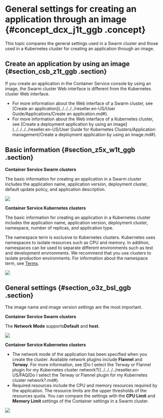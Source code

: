 # General settings for creating an application through an image {#concept_dcx_j1t_ggb .concept}

This topic compares the general settings used in a Swarm cluster and those used in a Kubernetes cluster for creating an application through an image.

## Create an application by using an image {#section_csb_z1t_ggb .section}

If you create an application in the Container Service console by using an image, the Swarm cluster Web interface is different from the Kubernetes cluster Web interface.

-   For more information about the Web interface of a Swarm cluster, see [Create an application](../../../../reseller.en-US/User Guide/Applications/Create an application.md#).
-   For more information about the Web interface of a Kubernetes cluster, see [Create a deployment application by using an image](../../../../reseller.en-US/User Guide for Kubernetes Clusters/Application management/Create a deployment application by using an image.md#).

## Basic information {#section_z5x_w1t_ggb .section}

**Container Service Swarm clusters**

The basic information for creating an application in a Swarm cluster includes the application name, application version, deployment cluster, default update policy, and application description.

![](http://static-aliyun-doc.oss-cn-hangzhou.aliyuncs.com/assets/img/83224/156750803935310_en-US.png)

**Container Service Kubernetes clusters**

The basic information for creating an application in a Kubernetes cluster includes the application name, application version, deployment cluster, namespace, number of replicas, and application type.

The namespace term is exclusive to Kubernetes clusters. Kubernetes uses namespaces to isolate resources such as CPU and memory. In addition, namespaces can be used to separate different environments such as test and development environments. We recommend that you use clusters to isolate production environments. For information about the namespace term, see [Terms](../../../../reseller.en-US//Terms.md#).

![](http://static-aliyun-doc.oss-cn-hangzhou.aliyuncs.com/assets/img/83224/156750804035309_en-US.png)

## General settings {#section_o3z_bsl_ggb .section}

The image name and image version settings are the most important.

**Container Service Swarm clusters**

The **Network Mode** supports**Default** and **host**.

![](http://static-aliyun-doc.oss-cn-hangzhou.aliyuncs.com/assets/img/83224/156750804035331_en-US.png)

**Container Service Kubernetes clusters**

-   The network mode of the application has been specified when you create the cluster. Available network plugins include **Flannel** and **Terway**. For more information, see [Do I select the Terway or Flannel plugin for my Kubernetes cluster network?](../../../../reseller.en-US/FAQ/Do I select the Terway or Flannel plugin for my Kubernetes cluster network?.md#).
-   Required resources include the CPU and memory resources required by the application. The resource limits are the upper thresholds of the resources quota. You can compare the settings with the **CPU Limit** and **Memory Limit** settings of the Container settings in a Swarm cluster.

![](http://static-aliyun-doc.oss-cn-hangzhou.aliyuncs.com/assets/img/83224/156750804035332_en-US.png)

